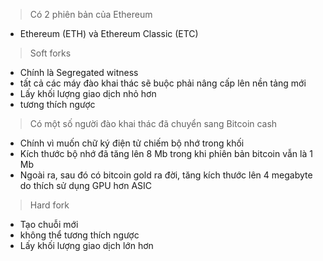 > Có 2 phiên bản của Ethereum
- Ethereum (ETH) và Ethereum Classic (ETC)

> Soft forks
- Chính là Segregated witness
- tất cả các máy đào khai thác sẽ buộc phải nâng cấp lên nền tảng mới
- Lấy khối lượng giao dịch nhỏ hơn
- tương thích ngược

> Có một số người đào khai thác đã chuyển sang Bitcoin cash
- Chính vì muốn chữ ký điện tử chiếm bộ nhớ trong khối
- Kích thước bộ nhớ đã tăng lên 8 Mb trong khi phiên bản bitcoin vẫn là 1 Mb
- Ngoài ra, sau đó có bitcoin gold ra đời, tăng kích thước lên 4 megabyte do thích sử dụng GPU hơn ASIC

> Hard fork
- Tạo chuỗi mới
- không thể tương thích ngược
- Lấy khối lượng giao dịch lớn hơn




